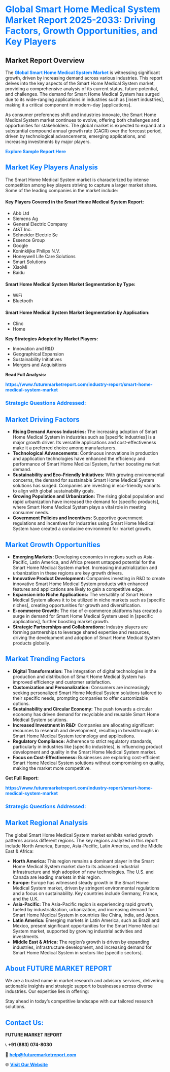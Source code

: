 <h1 style="color: #007BFF;">Global Smart Home Medical System Market Report 2025-2033: Driving Factors, Growth Opportunities, and Key Players</h1>

<section id="overview">
<h2>Market Report Overview</h2>
<p>The <a href="https://www.futuremarketreport.com/industry-report/smart-home-medical-system-market" style="color: #007BFF; text-decoration: none;"><strong>Global Smart Home Medical System Market</strong></a> is witnessing significant growth, driven by increasing demand across various industries. This report delves into the key aspects of the Smart Home Medical System market, providing a comprehensive analysis of its current status, future potential, and challenges. The demand for Smart Home Medical System has surged due to its wide-ranging applications in industries such as [insert industries], making it a critical component in modern-day [applications].</p>
<p>As consumer preferences shift and industries innovate, the Smart Home Medical System market continues to evolve, offering both challenges and opportunities for stakeholders. The global market is expected to expand at a substantial compound annual growth rate (CAGR) over the forecast period, driven by technological advancements, emerging applications, and increasing investments by major players.</p>
</section>

<section id="overview">
<p><a href="https://www.futuremarketreport.com/request-sample/reportId=64821" style="color: #007BFF; text-decoration: none;"><strong>Explore Sample Report Here</strong></a></p>
</section>

<section id="key-players">
<h2 style="color: #007BFF;">Market Key Players Analysis</h2>
<p>The Smart Home Medical System market is characterized by intense competition among key players striving to capture a larger market share. Some of the leading companies in the market include:</p>
<h4>Key Players Covered in the Smart Home Medical System Report:</h4>
<ul><li>Abb Ltd</li><li>Siemens Ag</li><li>General Electric Company</li><li>At&amp;T Inc.</li><li>Schneider Electric Se</li><li>Essence Group</li><li>Google</li><li>Koninklijke Philips N.V.</li><li>Honeywell Life Care Solutions</li><li>Smart Solutions</li><li>XiaoMi</li><li>Baidu</li></ul>
<h4>Smart Home Medical System Market Segmentation by Type:</h4>
<ul><li>WiFi</li><li>Bluetooth</li></ul>

<h4>Smart Home Medical System Market Segmentation by Application:</h4>
<ul><li>Clinc</li><li>Home</li></ul>
<p><strong>Key Strategies Adopted by Market Players:</strong></p>
<ul>
<li>Innovation and R&D</li>
<li>Geographical Expansion</li>
<li>Sustainability Initiatives</li>
<li>Mergers and Acquisitions</li>
</ul>
</section>

<section>
<p><strong>Read Full Analysis: </strong></p><a href="https://www.futuremarketreport.com/industry-report/smart-home-medical-system-market" style="color: #007BFF; text-decoration: none;"><strong>https://www.futuremarketreport.com/industry-report/smart-home-medical-system-market</strong></a>
<h3 style="color: #007BFF;">Strategic Questions Addressed:</h3>
</section>

<section id="driving-factors">
<h2 style="color: #007BFF;">Market Driving Factors</h2>
<ul>
<li><strong>Rising Demand Across Industries:</strong> The increasing adoption of Smart Home Medical System in industries such as [specific industries] is a major growth driver. Its versatile applications and cost-effectiveness make it a preferred choice among manufacturers.</li>
<li><strong>Technological Advancements:</strong> Continuous innovations in production and application technologies have enhanced the efficiency and performance of Smart Home Medical System, further boosting market demand.</li>
<li><strong>Sustainability and Eco-Friendly Initiatives:</strong> With growing environmental concerns, the demand for sustainable Smart Home Medical System solutions has surged. Companies are investing in eco-friendly variants to align with global sustainability goals.</li>
<li><strong>Growing Population and Urbanization:</strong> The rising global population and rapid urbanization have increased the demand for [specific products], where Smart Home Medical System plays a vital role in meeting consumer needs.</li>
<li><strong>Government Policies and Incentives:</strong> Supportive government regulations and incentives for industries using Smart Home Medical System have created a conducive environment for market growth.</li>
</ul>
</section>

<section id="growth-opportunities">
<h2 style="color: #007BFF;">Market Growth Opportunities</h2>
<ul>
<li><strong>Emerging Markets:</strong> Developing economies in regions such as Asia-Pacific, Latin America, and Africa present untapped potential for the Smart Home Medical System market. Increasing industrialization and urbanization in these regions are key growth drivers.</li>
<li><strong>Innovative Product Development:</strong> Companies investing in R&D to create innovative Smart Home Medical System products with enhanced features and applications are likely to gain a competitive edge.</li>
<li><strong>Expansion into Niche Applications:</strong> The versatility of Smart Home Medical System allows it to be utilized in niche markets such as [specific niches], creating opportunities for growth and diversification.</li>
<li><strong>E-commerce Growth:</strong> The rise of e-commerce platforms has created a surge in demand for Smart Home Medical System used in [specific applications], further boosting market growth.</li>
<li><strong>Strategic Partnerships and Collaborations:</strong> Industry players are forming partnerships to leverage shared expertise and resources, driving the development and adoption of Smart Home Medical System products globally.</li>
</ul>
</section>

<section id="trending-factors">
<h2 style="color: #007BFF;">Market Trending Factors</h2>
<ul>
<li><strong>Digital Transformation:</strong> The integration of digital technologies in the production and distribution of Smart Home Medical System has improved efficiency and customer satisfaction.</li>
<li><strong>Customization and Personalization:</strong> Consumers are increasingly seeking personalized Smart Home Medical System solutions tailored to their specific needs, prompting companies to offer customizable options.</li>
<li><strong>Sustainability and Circular Economy:</strong> The push towards a circular economy has driven demand for recyclable and reusable Smart Home Medical System solutions.</li>
<li><strong>Increased Investment in R&D:</strong> Companies are allocating significant resources to research and development, resulting in breakthroughs in Smart Home Medical System technology and applications.</li>
<li><strong>Regulatory Compliance:</strong> Adherence to strict regulatory standards, particularly in industries like [specific industries], is influencing product development and quality in the Smart Home Medical System market.</li>
<li><strong>Focus on Cost-Effectiveness:</strong> Businesses are exploring cost-efficient Smart Home Medical System solutions without compromising on quality, making the market more competitive.</li>
</ul>
</section>

<section>
<p><strong>Get Full Report: </strong></p><a href="https://www.futuremarketreport.com/industry-report/smart-home-medical-system-market" style="color: #007BFF; text-decoration: none;"><strong>https://www.futuremarketreport.com/industry-report/smart-home-medical-system-market</strong></a>
<h3 style="color: #007BFF;">Strategic Questions Addressed:</h3>
</section>


<section id="regional-analysis">
<h2 style="color: #007BFF;">Market Regional Analysis</h2>
<p>The global Smart Home Medical System market exhibits varied growth patterns across different regions. The key regions analyzed in this report include North America, Europe, Asia-Pacific, Latin America, and the Middle East & Africa:</p>
<ul>
<li><strong>North America:</strong> This region remains a dominant player in the Smart Home Medical System market due to its advanced industrial infrastructure and high adoption of new technologies. The U.S. and Canada are leading markets in this region.</li>
<li><strong>Europe:</strong> Europe has witnessed steady growth in the Smart Home Medical System market, driven by stringent environmental regulations and a focus on sustainability. Key countries include Germany, France, and the U.K.</li>
<li><strong>Asia-Pacific:</strong> The Asia-Pacific region is experiencing rapid growth, fueled by industrialization, urbanization, and increasing demand for Smart Home Medical System in countries like China, India, and Japan.</li>
<li><strong>Latin America:</strong> Emerging markets in Latin America, such as Brazil and Mexico, present significant opportunities for the Smart Home Medical System market, supported by growing industrial activities and investments.</li>
<li><strong>Middle East & Africa:</strong> The region’s growth is driven by expanding industries, infrastructure development, and increasing demand for Smart Home Medical System in sectors like [specific sectors].</li>
</ul>
</section>

<footer>
<h2 style="color: #007BFF;">About FUTURE MARKET REPORT</h2>
<p>We are a trusted name in market research and advisory services, delivering actionable insights and strategic support to businesses across diverse industries. Our expertise lies in offering:</p>

<p>Stay ahead in today’s competitive landscape with our tailored research solutions.</p>

<h2 style="color: #007BFF;">Contact Us:</h2>
<p><strong>FUTURE MARKET REPORT</strong></p>
<p>📞 <strong>+91 (883) 074-8030</strong></p>
<p>📧 <strong><a href="mailto:help@futuremarketreport.com" style="color: #007BFF;">help@futuremarketreport.com</a></strong></p>
<p>🌐 <strong><a href="https://www.futuremarketreport.com/" style="color: #007BFF;">Visit Our Website</a></strong></p>
</footer>